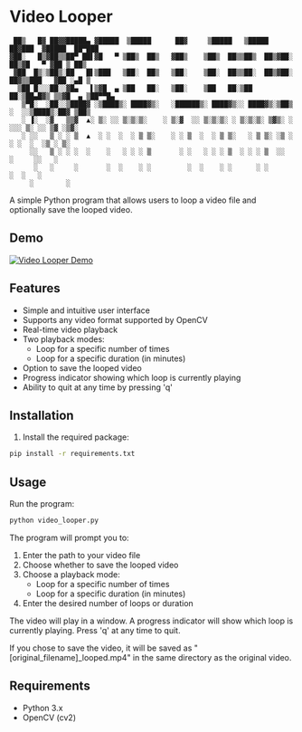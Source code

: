 # Video Looper

```
 ██▒   █▓ ██▓▓█████▄ ▓█████  ▒█████      ██▓     ▒█████   ▒█████   ██▓███  ▓█████  ██▀███  
▓██░   █▒▓██▒▒██▀ ██▌▓█   ▀ ▒██▒  ██▒   ▓██▒    ▒██▒  ██▒▒██▒  ██▒▓██░  ██▒▓█   ▀ ▓██ ▒ ██▒
 ▓██  █▒░▒██▒░██   █▌▒███   ▒██░  ██▒   ▒██░    ▒██░  ██▒▒██░  ██▒▓██░ ██▓▒▒███   ▓██ ░▄█ ▒
  ▒██ █░░░██░░▓█▄   ▌▒▓█  ▄ ▒██   ██░   ▒██░    ▒██   ██░▒██   ██░▒██▄█▓▒ ▒▒▓█  ▄ ▒██▀▀█▄  
   ▒▀█░  ░██░░▒████▓ ░▒████▒░ ████▓▒░   ░██████▒░ ████▓▒░░ ████▓▒░▒██▒ ░  ░░▒████▒░██▓ ▒██▒
   ░ ▐░  ░▓   ▒▒▓  ▲░ ▒░ ░░ ▒░▒░▒░    ░ ▒░▓  ░░ ▒░▒░▒░ ░ ▒░▒░▒░ ▒▓▒░ ░  ░░░ ▒░ ░░ ▒▓ ░▒▓░
   ░ ░░   ▒ ░ ░ ▒  ▲  ░ ░  ░  ░ ▒ ▒░    ░ ░ ▒  ░  ░ ▒ ▒░   ░ ▒ ▒░ ░▒ ░      ░ ░  ░  ░▒ ░ ▒░
     ░░   ▒ ░ ░ ░  ░    ░   ░ ░ ░ ▒       ░ ░   ░ ░ ░ ▒  ░ ░ ░ ▒  ░░          ░     ░░   ░ 
      ░   ░     ░       ░  ░    ░ ░         ░  ░    ░ ░      ░ ░              ░  ░   ░     
     ░        ░
```

A simple Python program that allows users to loop a video file and optionally save the looped video.

## Demo

[![Video Looper Demo](https://img.youtube.com/vi/rmEFWojuPbU/0.jpg)](https://youtu.be/rmEFWojuPbU)

## Features

- Simple and intuitive user interface
- Supports any video format supported by OpenCV
- Real-time video playback
- Two playback modes:
  - Loop for a specific number of times
  - Loop for a specific duration (in minutes)
- Option to save the looped video
- Progress indicator showing which loop is currently playing
- Ability to quit at any time by pressing 'q'

## Installation

1. Install the required package:
```bash
pip install -r requirements.txt
```

## Usage

Run the program:
```bash
python video_looper.py
```

The program will prompt you to:
1. Enter the path to your video file
2. Choose whether to save the looped video
3. Choose a playback mode:
   - Loop for a specific number of times
   - Loop for a specific duration (in minutes)
4. Enter the desired number of loops or duration

The video will play in a window. A progress indicator will show which loop is currently playing. Press 'q' at any time to quit.

If you chose to save the video, it will be saved as "[original_filename]_looped.mp4" in the same directory as the original video.

## Requirements

- Python 3.x
- OpenCV (cv2)
